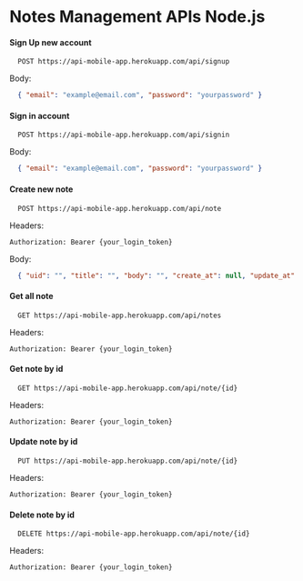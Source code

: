 # Notes Management APIs Node.js

#### Sign Up new account
```
  POST https://api-mobile-app.herokuapp.com/api/signup
```
Body:
```json
  { "email": "example@email.com", "password": "yourpassword" }
```
#### Sign in account
```
  POST https://api-mobile-app.herokuapp.com/api/signin
```
Body:
```json
  { "email": "example@email.com", "password": "yourpassword" }
```
#### Create new note
```
  POST https://api-mobile-app.herokuapp.com/api/note
```
Headers:
```
Authorization: Bearer {your_login_token}
```
Body:
```json
  { "uid": "", "title": "", "body": "", "create_at": null, "update_at": null, "expires_at": null }
```
#### Get all note
```
  GET https://api-mobile-app.herokuapp.com/api/notes
```
Headers:
```
Authorization: Bearer {your_login_token}
```
#### Get note by id
```
  GET https://api-mobile-app.herokuapp.com/api/note/{id}
```
Headers:
```
Authorization: Bearer {your_login_token}
```
#### Update note by id
```
  PUT https://api-mobile-app.herokuapp.com/api/note/{id}
```
Headers:
```
Authorization: Bearer {your_login_token}
```
#### Delete note by id
```
  DELETE https://api-mobile-app.herokuapp.com/api/note/{id}
```
Headers:
```
Authorization: Bearer {your_login_token}
```
